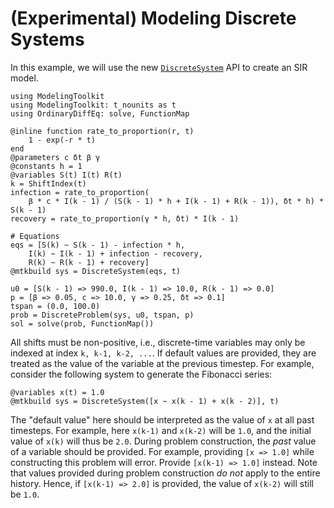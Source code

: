 # (Experimental) Modeling Discrete Systems

In this example, we will use the new [`DiscreteSystem`](@ref) API
to create an SIR model.

```@example discrete
using ModelingToolkit
using ModelingToolkit: t_nounits as t
using OrdinaryDiffEq: solve, FunctionMap

@inline function rate_to_proportion(r, t)
    1 - exp(-r * t)
end
@parameters c δt β γ
@constants h = 1
@variables S(t) I(t) R(t)
k = ShiftIndex(t)
infection = rate_to_proportion(
    β * c * I(k - 1) / (S(k - 1) * h + I(k - 1) + R(k - 1)), δt * h) * S(k - 1)
recovery = rate_to_proportion(γ * h, δt) * I(k - 1)

# Equations
eqs = [S(k) ~ S(k - 1) - infection * h,
    I(k) ~ I(k - 1) + infection - recovery,
    R(k) ~ R(k - 1) + recovery]
@mtkbuild sys = DiscreteSystem(eqs, t)

u0 = [S(k - 1) => 990.0, I(k - 1) => 10.0, R(k - 1) => 0.0]
p = [β => 0.05, c => 10.0, γ => 0.25, δt => 0.1]
tspan = (0.0, 100.0)
prob = DiscreteProblem(sys, u0, tspan, p)
sol = solve(prob, FunctionMap())
```

All shifts must be non-positive, i.e., discrete-time variables may only be indexed at index
`k, k-1, k-2, ...`. If default values are provided, they are treated as the value of the
variable at the previous timestep. For example, consider the following system to generate
the Fibonacci series:

```@example discrete
@variables x(t) = 1.0
@mtkbuild sys = DiscreteSystem([x ~ x(k - 1) + x(k - 2)], t)
```

The "default value" here should be interpreted as the value of `x` at all past timesteps.
For example, here `x(k-1)` and `x(k-2)` will be `1.0`, and the initial value of `x(k)` will
thus be `2.0`. During problem construction, the _past_ value of a variable should be
provided. For example, providing `[x => 1.0]` while constructing this problem will error.
Provide `[x(k-1) => 1.0]` instead. Note that values provided during problem construction
_do not_ apply to the entire history. Hence, if `[x(k-1) => 2.0]` is provided, the value of
`x(k-2)` will still be `1.0`.
